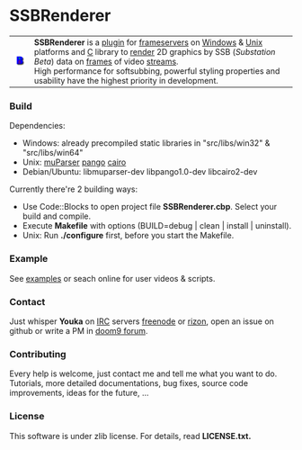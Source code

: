 # SSBRenderer
<table border=0><tr>
<td><img src=src/res/logo.bmp /></td>
<td><b>SSBRenderer</b> is a <a href=http://en.wikipedia.org/wiki/Plug-in_%28computing%29>plugin</a> for <a href=http://en.wikipedia.org/wiki/Frameserver>frameservers</a> on <a href=http://en.wikipedia.org/wiki/Microsoft_Windows>Windows</a> & <a href=http://en.wikipedia.org/wiki/Unix>Unix</a> platforms and <a href=http://en.wikipedia.org/wiki/C_%28programming_language%29>C</a> library to <a href=http://en.wikipedia.org/wiki/Rendering_%28computer_graphics%29>render</a> 2D graphics by SSB (<i>Substation Beta</i>) data on <a href=http://en.wikipedia.org/wiki/Film_frame>frames</a> of video <a href=http://en.wikipedia.org/wiki/Streaming_media>streams</a>.<br>High performance for softsubbing, powerful styling properties and usability have the highest priority in development.</td>
</tr></table>

### Build
Dependencies:
* Windows: already precompiled static libraries in "src/libs/win32" & "src/libs/win64"
* Unix: <a href=http://muparser.beltoforion.de/>muParser</a> <a href=http://www.pango.org/>pango</a> <a href=http://cairographics.org/>cairo</a>
* Debian/Ubuntu: libmuparser-dev libpango1.0-dev libcairo2-dev

Currently there're 2 building ways:
* Use Code::Blocks to open project file <b>SSBRenderer.cbp</b>. Select your build and compile.
* Execute <b>Makefile</b> with options (BUILD=debug | clean | install | uninstall).
* Unix: Run <b>./configure</b> first, before you start the Makefile.

### Example
See [examples](examples) or seach online for user videos & scripts.

### Contact
Just whisper <b>Youka</b> on <a href="http://en.wikipedia.org/wiki/IRC">IRC</a> servers [freenode](https://www.freenode.net/) or [rizon](http://rizon.net/), open an issue on github or write a PM in [doom9 forum](http://forum.doom9.org/member.php?u=197060).

### Contributing
Every help is welcome, just contact me and tell me what you want to do.<br>Tutorials, more detailed documentations, bug fixes, source code improvements, ideas for the future, ...

### License
This software is under zlib license. For details, read <b>LICENSE.txt<b>.
